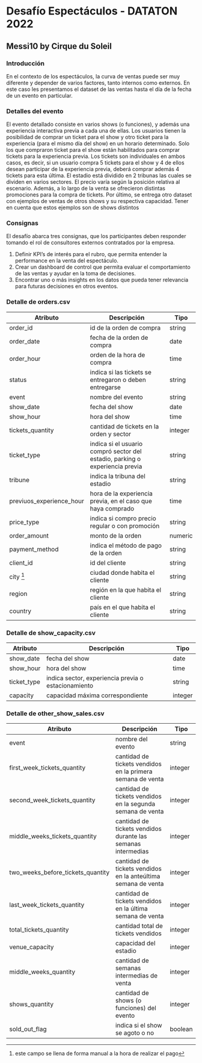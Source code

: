 # Desafío Espectáculos - DATATON 2022
## Messi10 by Cirque du Soleil

### Introducción
En el contexto de los espectáculos, la curva de ventas puede ser muy diferente y depender
de varios factores, tanto internos como externos. En este caso les presentamos el dataset de
las ventas hasta el día de la fecha de un evento en particular.

### Detalles del evento
El evento detallado consiste en varios shows (o funciones), y además una experiencia
interactiva previa a cada una de ellas.
Los usuarios tienen la posibilidad de comprar un ticket para el show y otro ticket para la
experiencia (para el mismo día del show) en un horario determinado. Solo los que compraron
ticket para el show están habilitados para comprar tickets para la experiencia previa. Los
tickets son individuales en ambos casos, es decir, si un usuario compra 5 tickets para el show
y 4 de ellos desean participar de la experiencia previa, deberá comprar además 4 tickets para
esta última.
El estadio está dividido en 2 tribunas las cuales se dividen en varios sectores. El precio varía
según la posición relativa al escenario. Además, a lo largo de la venta se ofrecieron distintas
promociones para la compra de tickets.
Por último, se entrega otro dataset con ejemplos de ventas de otros shows y su respectiva
capacidad. Tener en cuenta que estos ejemplos son de shows distintos

### Consignas
El desafío abarca tres consignas, que los participantes deben responder tomando el rol de
consultores externos contratados por la empresa.

1. Definir KPI’s de interés para el rubro, que permita entender la performance en la venta
del espectáculo.
2. Crear un dashboard de control que permita evaluar el comportamiento de las ventas y
ayudar en la toma de decisiones.
3. Encontrar uno o más insights en los datos que pueda tener relevancia para futuras
decisiones en otros eventos.


### Detalle de orders.csv

|Atributo|Descripción|Tipo|
| -- | -- | -- |
|order_id|id de la orden de compra|string|
|order_date |fecha de la orden de compra |date|
|order_hour |orden de la hora de compra |time|
|status |indica si las tickets se entregaron o deben entregarse |string|
|event |nombre del evento |string|
|show_date |fecha del show |date|
|show_hour |hora del show |time|
|tickets_quantity |cantidad de tickets en la orden y sector |integer|
|ticket_type |indica si el usuario compró sector del estadio, parking o experiencia previa|string
|tribune |indica la tribuna del estadio |string|
|previuos_experience_hour |hora de la experiencia previa, en el caso que haya comprado|time|
|price_type |indica si compro precio regular o con promoción |string|
|order_amount |monto de la orden |numeric|
|payment_method |indica el método de pago de la orden |string|
|client_id |id del cliente |string|
|city [^1]|ciudad donde habita el cliente |string|
|region |región en la que habita el cliente |string|
|country |país en el que habita el cliente |string|

[^1]: este campo se llena de forma manual a la hora de realizar el pago


### Detalle de show_capacity.csv

|Atributo |Descripción |Tipo|
| -- | -- | -- |
|show_date |fecha del show |date|
|show_hour |hora del show |time|
|ticket_type|indica sector, experiencia previa o estacionamiento|string|
|capacity |capacidad máxima correspondiente |integer|


### Detalle de other_show_sales.csv

|Atributo |Descripción |Tipo|
| -- | -- | -- |
|event |nombre del evento |string|
|first_week_tickets_quantity|cantidad de tickets vendidos en la primera semana de venta|integer|
|second_week_tickets_quantity|cantidad de tickets vendidos en la segunda semana de venta|integer|
|middle_weeks_tickets_quantity |cantidad de tickets vendidos durante las semanas intermedias|integer|
|two_weeks_before_tickets_quantity |cantidad de tickets vendidos en la anteúltima semana de venta|integer|
|last_week_tickets_quantity |cantidad de tickets vendidos en la última semana de venta|integer|
|total_tickets_quantity |cantidad total de tickets vendidos |integer|
|venue_capacity |capacidad del estadio |integer|
|middle_weeks_quantity |cantidad de semanas intermedias de venta |integer|
|shows_quantity |cantidad de shows (o funciones) del evento |integer|
|sold_out_flag |indica si el show se agoto o no |boolean|

